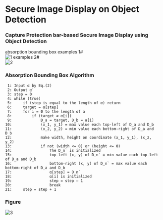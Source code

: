 # Secure Image Display on Object Detection
### Capture Protection bar-based Secure Image Display using Object Detection
  absorption bounding box examples 1#  
  ![1](https://user-images.githubusercontent.com/75716601/106891718-712f1680-672e-11eb-8f50-94b91d920ee3.jpg)
                          examples 2#  
  ![2](https://user-images.githubusercontent.com/75716601/106891772-86a44080-672e-11eb-91c6-f007652cc494.jpg)

### Absorption Bounding Box Algorithm
     1: Input α by Eq.(2)
     2: Output α`
     3: step = 0
     4: while (true)
     5:     if (step is equal to the length of α) return
     6:     target = α[step]
     7:     for i = 0 to the length of α
     8:         if (target ≠ α[i])
     9:             D_a = target, D_b = α[i]
    10:             (x_1, y_1) = max value each top-left of D_a and D_b
    11:             (x_2, y_2) = min value each bottom-right of D_a and D_b
    12:             make width, height on coordinate (x_1, y_1), (x_2, y_2)
    13:             if not (width <= 0) or (height <= 0)
    14:                 The D_n` is initialized
    15:                 top-left (x, y) of D_n` = min value each top-left of D_a and D_b
    16:                 bottom-right (x, y) of D_n` = max value each bottom-right of D_a and D_b
    17:                 α[step] = D_n`
    18:                 α[i] is initialized
    19:                 step = step – 1
    20:                 break
    21:     step = step + 1

### Figure
  ![3](https://user-images.githubusercontent.com/75716601/106891773-886e0400-672e-11eb-9fb4-7778a8786c4d.jpg)
